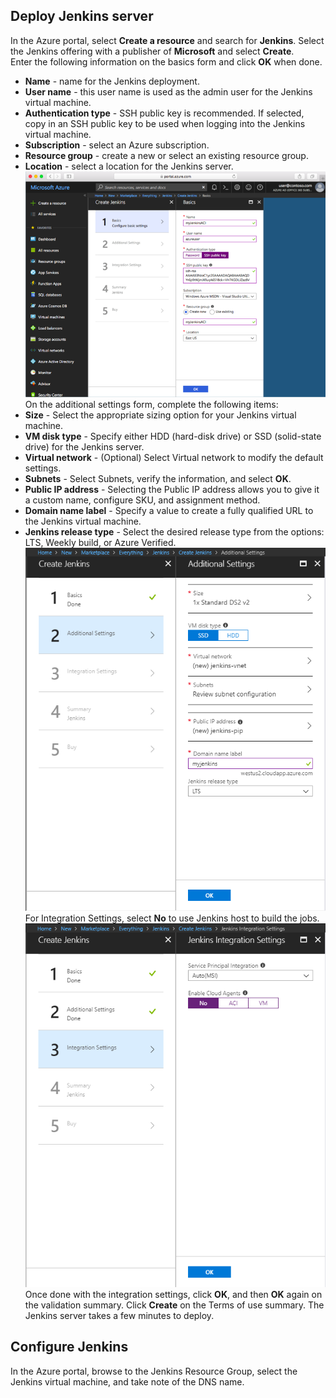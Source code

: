 ## Deploy Jenkins server  
In the Azure portal, select **Create a resource** and search for **Jenkins**. Select the Jenkins offering with a publisher of **Microsoft** and select **Create**.  
Enter the following information on the basics form and click **OK** when done.  
* **Name** - name for the Jenkins deployment.  
* **User name** - this user name is used as the admin user for the Jenkins virtual machine.  
* **Authentication type** - SSH public key is recommended. If selected, copy in an SSH public key to be used when logging into the Jenkins virtual machine.  
* **Subscription** - select an Azure subscription.  
* **Resource group** - create a new or select an existing resource group.  
* **Location** - select a location for the Jenkins server.  
![Resource List](images/jenkins-portal-01.png)  
On the additional settings form, complete the following items:  
* **Size** - Select the appropriate sizing option for your Jenkins virtual machine.  
* **VM disk type** - Specify either HDD (hard-disk drive) or SSD (solid-state drive) for the Jenkins server.  
* **Virtual network** - (Optional) Select Virtual network to modify the default settings.  
* **Subnets** - Select Subnets, verify the information, and select **OK**.  
* **Public IP address** - Selecting the Public IP address allows you to give it a custom name, configure SKU, and assignment method.  
* **Domain name label** - Specify a value to create a fully qualified URL to the Jenkins virtual machine.  
* **Jenkins release type** - Select the desired release type from the options: LTS, Weekly build, or Azure Verified.  
![Resource List](images/jenkins-portal-02.png)  
For Integration Settings, select **No** to use Jenkins host to build the jobs.  
![Resource List](images/jenkins-portal-03.png)  
Once done with the integration settings, click **OK**, and then **OK** again on the validation summary. Click **Create** on the Terms of use summary. The Jenkins server takes a few minutes to deploy.  
## Configure Jenkins  
In the Azure portal, browse to the Jenkins Resource Group, select the Jenkins virtual machine, and take note of the DNS name.  
